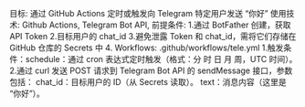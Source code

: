 目标: 通过 GitHub Actions 定时或触发向 Telegram 特定用户发送 “你好”
使用技术: Github Actions, Telegram Bot API, 
前提条件: 
    1.通过 BotFather 创建，获取 API Token
    2.目标用户的 chat_id
    3.避免泄露 Token 和 chat_id，需将它们存储在 GitHub 仓库的 Secrets 中
    4.
Workflows: .github/workflows/tele.yml
    1.触发条件：schedule：通过 cron 表达式定时触发（格式：分 时 日 月 周，UTC 时间）。
    2.通过 curl 发送 POST 请求到 Telegram Bot API 的 sendMessage 接口，参数包括：
    chat_id：目标用户的 ID（从 Secrets 读取）。
    text：消息内容（这里是 “你好”）。

